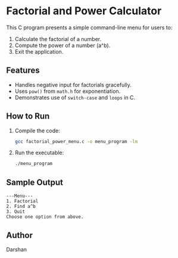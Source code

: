 
# Factorial and Power Calculator

This C program presents a simple command-line menu for users to:
1. Calculate the factorial of a number.
2. Compute the power of a number (a^b).
3. Exit the application.

## Features
- Handles negative input for factorials gracefully.
- Uses `pow()` from `math.h` for exponentiation.
- Demonstrates use of `switch-case` and `loops` in C.

## How to Run

1. Compile the code:
   ```bash
   gcc factorial_power_menu.c -o menu_program -lm
   ```

2. Run the executable:
   ```bash
   ./menu_program
   ```

## Sample Output

```
---Menu---
1. Factorial
2. Find a^b
3. Quit
Choose one option from above.
```

## Author
Darshan
